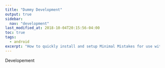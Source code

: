 ```yaml
---
title: "Dummy Development"
output: true
sidebar:
  nav: "development"
last_modified_at: 2018-10-04T20:15:56-04:00
toc: true
tags:
  - android
excerpt: "How to quickly install and setup Minimal Mistakes for use with GitHub Pages."
---
```


Developement